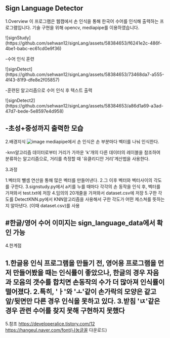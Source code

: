 Sign Language Detector
---------
1.Overview
이 프로그램은 웹캠에서 손 인식을 통해 한국어 수어를 인식해 출력하는 프로그램입니다.
기술 구현을 위해 opencv, mediapipe를 이용하였습니다.
<p>
![signStudy](https://github.com/sehwan12/signLang/assets/58384653/f6241e2c-486f-4be1-babc-ec61cd0e9f36)
  </p>
-수어 인식 훈련
<p>![signDetect](https://github.com/sehwan12/signLang/assets/58384653/73468da7-a555-4f43-81f9-dfe8e2f05857)</p>
-훈련된 알고리즘으로 수어 인식 후 텍스트 출력
<p>![signDetect2](https://github.com/sehwan12/signLang/assets/58384653/a86d1a69-a3ad-47d7-bede-5e8597e4d958)</p>

-초성+중성까지 출력한 모습
----
2.배경지식
![image](https://github.com/sehwan12/signLang/assets/58384653/9fb25f59-30be-40f2-9390-b98763a9b7b9)
mediapipe에서 손 인식은 손 부분마다 벡터를 나눠 인식한다.

-knn알고리즘
데이터로부터 거리가 가까운 'k'개의 다른 데이터의 레이블을 참조하여 분류하는 알고리즘으로, 거리를 측정할 때 '유클리디안 거리'계산법을 사용한다.

3.과정

1.벡터의 뺄셈 연산을 통해 많은 벡터를 만들어낸다.
2.그 이후 벡터와 벡터사이의 각도를 구한다.
3.signstudy.py에서 a키를 누를 때마다 각각의 손 동작을 인식 후, 벡터를 가져와서 test.txt에 저장
4.임의의 20개줄을 가져와서 dataset.csv에 저장
5.구한 각도를 DetectKNN.py에서 KNN알고리즘을 사용해서 구한 각도가 어떤 제스쳐를 뜻하는지 알아낸다.
(이때 dataset.csv)를 사용

#한글/영어 수어 이미지는 sign_language_data에서 확인 가능
-----
4.한계점

1.한글용 인식 프로그램을 만들기 전, 영어용 프로그램을 먼저 만들어봤을 때는 인식률이 좋았으나, 한글의 경우 자음과 모음의 갯수를 합치면 손동작의 수가 더 많아져 인식률이 떨어졌다.
2.특히, 'ㅏ'와 'ㅗ'같이 손가락의 모양은 같고 앞/뒷면만 다른 경우 인식을 못하고 있다.
3.받침 'ㄵ'같은 경우 관련 수어를 찾지 못해 구현하지 못했다
---
5.참조
https://developeralice.tistory.com/12
https://hangeul.naver.com/font(나눔글꼴 다운로드)

